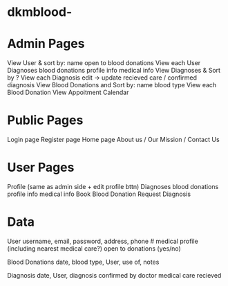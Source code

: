 # dkmblood-

# Admin Pages
View User & sort by:
    name
    open to blood donations
View each User 
    Diagnoses
    blood donations
    profile info
    medical info
View Diagnoses & Sort by ?
View each Diagnosis
    edit -> update recieved care / confirmed diagnosis 
View Blood Donations and Sort by: 
    name 
    blood type
View each Blood Donation
View Appoitment Calendar 

# Public Pages
Login page
Register page
Home page
About us / Our Mission / Contact Us

# User Pages
Profile (same as admin side + edit profile bttn)
    Diagnoses
    blood donations
    profile info
    medical info
Book Blood Donation
Request Diagnosis

# Data
User 
    username, email, password, address, phone #
    medical profile (including nearest medical care?)
    open to donations (yes/no)

Blood Donations
    date, blood type, User, use of, notes

Diagnosis 
    date, User, diagnosis
    confirmed by doctor
    medical care recieved

